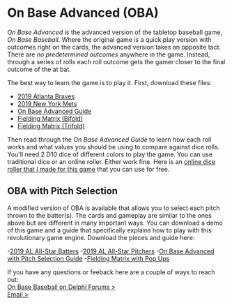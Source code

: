 # On Base Advanced (OBA)
_On Base Advanced_ is the advanced version of the tabletop baseball game, _On Base Baseball_. Where the original game is a quick play version with outcomes right on the cards, the advanced version takes an opposite tact. There are _no predetermined outcomes_ anywhere in the game. Instead, through a series of rolls each roll outcome gets the gamer closer to the final outcome of the at bat.

The best way to learn the game is to play it. First, download these files:

- [2019 Atlanta Braves](https://github.com/brianhaferkamp/onbaseadvanced/raw/main/OBA_2019_Braves.pdf)
- [2019 New York Mets](https://github.com/brianhaferkamp/onbaseadvanced/raw/main/OBA_2019_Mets.pdf)
- [On Base Advanced Guide](https://github.com/brianhaferkamp/onbaseadvanced/raw/main/On%20Base%20Advanced%20Guide.pdf)
- [Fielding Matrix (Bifold)](https://github.com/brianhaferkamp/onbaseadvanced/raw/main/OBA_Fielding_Matrices_Bifold.pdf)
- [Fielding Matrix (Trifold)](https://github.com/brianhaferkamp/onbaseadvanced/raw/main/OBA_Fielding_Matrices_Trifold.pdf)

Then read through the _On Base Advanced Guide_ to learn how each roll works and what values you should be using to compare against dice rolls. You'll need 2 D10 dice of different colors to play the game. You can use traditional dice or an online roller. Either work fine. Here is an [online dice roller that I made for this game](https://brianhaferkamp.github.io/onbaseadvanced/dice/) that you can use for free.

## OBA with Pitch Selection
A modified version of OBA is available that allows you to select each pitch thrown to the batter(s). The cards and gameplay are similar to the ones above but are different in many important ways. You can download a demo of this game and a guide that specifically explains how to play with this revolutionary game engine. Download the pieces and guide here:

-[2019 AL All-Star Batters](https://github.com/brianhaferkamp/onbaseadvanced/raw/main/OBA_Experimental_AL_Batters.pdf)
-[2019 AL All-Star Pitchers](https://github.com/brianhaferkamp/onbaseadvanced/raw/main/OBA_Experimental_AL_Pitchers.pdf)
-[On Base Advanced with Pitch Selection Guide](https://github.com/brianhaferkamp/onbaseadvanced/raw/main/On%20Base%20Advanced%20with%20Pitch%20Selection.pdf)
-[Fielding Matrix with Pop Ups](https://github.com/brianhaferkamp/onbaseadvanced/raw/main/OBA_Experimental_Fielding_Matrices_Popups.pdf)

If you have any questions or feeback here are a couple of ways to reach out:\
[On Base Baseball on Delphi Forums >](http://forums.delphiforums.com/onbasebaseball)\
[Email >](mailto:onbasebaseball@gmail.com)
